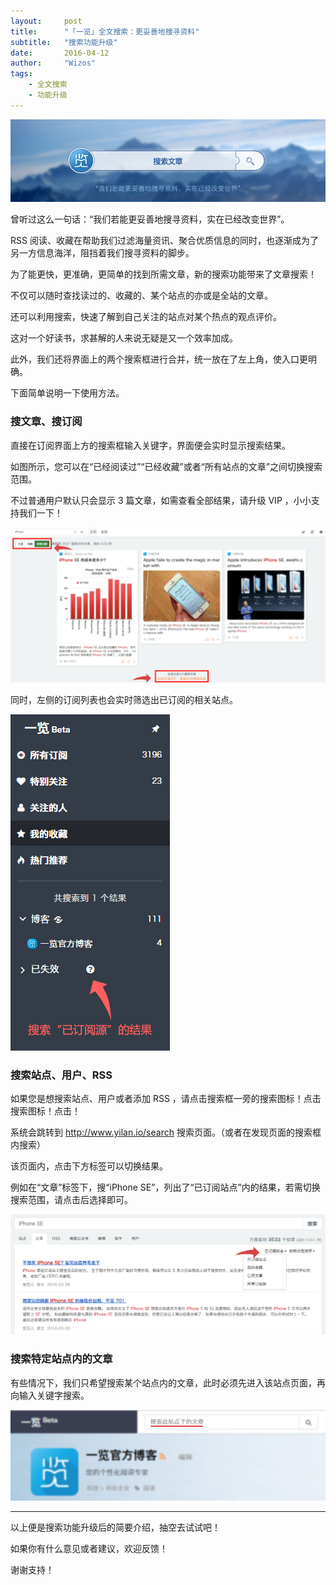 ```yaml
---
layout:     post
title:      "「一览」全文搜索：更妥善地搜寻资料"
subtitle:   "搜索功能升级"
date:       2016-04-12
author:     "Wizos"
tags:
    - 全文搜索
    - 功能升级
---
```



![Banner](/img/6/6-Banner.png)

曾听过这么一句话：“我们若能更妥善地搜寻资料，实在已经改变世界”。

RSS 阅读、收藏在帮助我们过滤海量资讯、聚合优质信息的同时，也逐渐成为了另一方信息海洋，阻挡着我们搜寻资料的脚步。

为了能更快，更准确，更简单的找到所需文章，新的搜索功能带来了文章搜索！

不仅可以随时查找读过的、收藏的、某个站点的亦或是全站的文章。

还可以利用搜索，快速了解到自己关注的站点对某个热点的观点评价。

这对一个好读书，求甚解的人来说无疑是又一个效率加成。

此外，我们还将界面上的两个搜索框进行合并，统一放在了左上角，使入口更明确。

下面简单说明一下使用方法。


### 搜文章、搜订阅

直接在订阅界面上方的搜索框输入关键字，界面便会实时显示搜索结果。

如图所示，您可以在“已经阅读过”“已经收藏”或者“所有站点的文章”之间切换搜索范围。

不过普通用户默认只会显示 3 篇文章，如需查看全部结果，请升级 VIP ，小小支持我们一下！

![搜索已读/收藏/所有文章](/img/6/6-searchcolumn-article.png)

同时，左侧的订阅列表也会实时筛选出已订阅的相关站点。

![筛选已订阅的站点](/img/6/6-search-sub-site.png)


### 搜索站点、用户、RSS

如果您是想搜索站点、用户或者添加 RSS ，请点击搜索框一旁的搜索图标！点击搜索图标！点击！

系统会跳转到 http://www.yilan.io/search 搜索页面。（或者在发现页面的搜索框内搜索）

该页面内，点击下方标签可以切换结果。

例如在“文章”标签下，搜“iPhone SE”，列出了“已订阅站点”内的结果，若需切换搜索范围，请点击后选择即可。

![搜索页面选项](/img/6/6-searchpage-for-article.png)


### 搜索特定站点内的文章

有些情况下，我们只希望搜索某个站点内的文章，此时必须先进入该站点页面，再向输入关键字搜索。

![搜索框提示](/img/6/6-searchbox-site-tips.png)


---


以上便是搜索功能升级后的简要介绍，抽空去试试吧！

如果你有什么意见或者建议，欢迎反馈！

谢谢支持！






